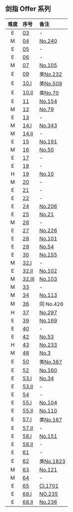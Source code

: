 ## 剑指 Offer 系列


| 难度 | 序号 | 备注 |
|:-:|:------|:-----|
| E | [03](https://leetcode.cn/problems/shu-zu-zhong-zhong-fu-de-shu-zi-lcof/) | - |
| M | [04](https://leetcode.cn/problems/er-wei-shu-zu-zhong-de-cha-zhao-lcof/) | [No.240](../256/240.md) |
| E | [05](https://leetcode.cn/problems/ti-huan-kong-ge-lcof/) | - |
| E | [06](https://leetcode.cn/problems/cong-wei-dao-tou-da-yin-lian-biao-lcof/) | - |
| M | [07](https://leetcode.cn/problems/zhong-jian-er-cha-shu-lcof/) | [No.105](../128/105.md) |
| E | [09](https://leetcode.cn/problems/yong-liang-ge-zhan-shi-xian-dui-lie-lcof/) | 类[No.232](../256/232.md) |
| E | [10.I](https://leetcode.cn/problems/fei-bo-na-qi-shu-lie-lcof/) | 类[No.509](../512/509.md) |
| E | [10.II](https://leetcode.cn/problems/qing-wa-tiao-tai-jie-wen-ti-lcof/) | 类[No.70](../128/70.md) |
| E | [11](https://leetcode.cn/problems/xuan-zhuan-shu-zu-de-zui-xiao-shu-zi-lcof/) | [No.154](../256/154.md) |
| M | [12](https://leetcode.cn/problems/ju-zhen-zhong-de-lu-jing-lcof/) | [No.79](../128/79.md) |
| E | [13](https://leetcode.cn/problems/ji-qi-ren-de-yun-dong-fan-wei-lcof/) | - |
| M | [14.I](https://leetcode.cn/problems/jian-sheng-zi-lcof/) | [No.343](../384/343.md) |
| M | [14.II](https://leetcode.cn/problems/jian-sheng-zi-ii-lcof/) | - |
| E | [15](https://leetcode.cn/problems/er-jin-zhi-zhong-1de-ge-shu-lcof/) | [No.191](../256/191.md) |
| M | [16](https://leetcode.cn/problems/shu-zhi-de-zheng-shu-ci-fang-lcof/) | [No.50](../128/50.md) |
| E | [17](https://leetcode.cn/problems/da-yin-cong-1dao-zui-da-de-nwei-shu-lcof/) | - |
| E | [18](https://leetcode.cn/problems/shan-chu-lian-biao-de-jie-dian-lcof/) | - |
| H | [19](https://leetcode.cn/problems/zheng-ze-biao-da-shi-pi-pei-lcof/) | [No.10](../128/10.md) |
| M | [20](https://leetcode.cn/problems/biao-shi-shu-zhi-de-zi-fu-chuan-lcof/solution/) | - |
| E | [21](https://leetcode.cn/problems/diao-zheng-shu-zu-shun-xu-shi-qi-shu-wei-yu-ou-shu-qian-mian-lcof/) | - |
| E | [22](https://leetcode.cn/problems/lian-biao-zhong-dao-shu-di-kge-jie-dian-lcof/) | - |
| E | [24](https://leetcode.cn/problems/fan-zhuan-lian-biao-lcof/) | [No.206](../256/206.md) |
| E | [25](https://leetcode.cn/problems/he-bing-liang-ge-pai-xu-de-lian-biao-lcof/) | [No.21](../128/21.md) |
| M | [26](https://leetcode.cn/problems/shu-de-zi-jie-gou-lcof/) | - |
| E | [27](https://leetcode.cn/problems/er-cha-shu-de-jing-xiang-lcof/) | [No.226](../256/226.md) |
| E | [28](https://leetcode.cn/problems/dui-cheng-de-er-cha-shu-lcof/) | [No.101](../128/101.md) |
| E | [29](https://leetcode.cn/problems/shun-shi-zhen-da-yin-ju-zhen-lcof/) | [No.54](../128/54.md) |
| E | [30](https://leetcode.cn/problems/bao-han-minhan-shu-de-zhan-lcof/) | [No.155](../256/155.md) |
| M | [32.I](https://leetcode.cn/problems/cong-shang-dao-xia-da-yin-er-cha-shu-lcof/) | - |
| E | [32.II](https://leetcode.cn/problems/cong-shang-dao-xia-da-yin-er-cha-shu-ii-lcof/) | [No.102](../128/102.md) |
| M | [32.III](https://leetcode.cn/problems/cong-shang-dao-xia-da-yin-er-cha-shu-iii-lcof/) | [No.103](../128/103.md) |
| M | [33](https://leetcode.cn/problems/er-cha-sou-suo-shu-de-hou-xu-bian-li-xu-lie-lcof/) | - |
| M | [34](https://leetcode.cn/problems/er-cha-shu-zhong-he-wei-mou-yi-zhi-de-lu-jing-lcof/) | [No.113](../128/113.md) |
| M | [36](https://leetcode.cn/problems/er-cha-sou-suo-shu-yu-shuang-xiang-lian-biao-lcof/) | 同 No.426 |  
| H | [37](https://leetcode.cn/problems/xu-lie-hua-er-cha-shu-lcof/) | [No.297](../384/297.md) |
| E | [39](https://leetcode.cn/problems/shu-zu-zhong-chu-xian-ci-shu-chao-guo-yi-ban-de-shu-zi-lcof/) | [No.169](../256/169.md) |
| E | [40](https://leetcode.cn/problems/zui-xiao-de-kge-shu-lcof/) | - |
| E | [42](https://leetcode.cn/problems/lian-xu-zi-shu-zu-de-zui-da-he-lcof/) | [No.53](../128/53.md) |
| H | [43](https://leetcode.cn/problems/1nzheng-shu-zhong-1chu-xian-de-ci-shu-lcof/) | [No.233](../256/233.md) |
| M | [48](https://leetcode.cn/problems/zui-chang-bu-han-zhong-fu-zi-fu-de-zi-zi-fu-chuan-lcof/) | [No.3](../128/3.md) |
| E | [50](https://leetcode.cn/problems/di-yi-ge-zhi-chu-xian-yi-ci-de-zi-fu-lcof/) | 类[No.387](../512/387.md) |
| E | [52](https://leetcode.cn/problems/liang-ge-lian-biao-de-di-yi-ge-gong-gong-jie-dian-lcof/) | [No.160](../256/160.md) |
| E | [53.I](https://leetcode.cn/problems/zai-pai-xu-shu-zu-zhong-cha-zhao-shu-zi-lcof/) | [No.34](../128/34.md) |
| E | [53.II](https://leetcode.cn/problems/que-shi-de-shu-zi-lcof/) | - |
| E | [54](https://leetcode.cn/problems/er-cha-sou-suo-shu-de-di-kda-jie-dian-lcof/) | - |
| E | [55.I](https://leetcode.cn/problems/er-cha-shu-de-shen-du-lcof/) | [No.104](../128/104.md) |
| E | [55.II](https://leetcode.cn/problems/ping-heng-er-cha-shu-lcof/) | [No.110](../128/110.md) |
| E | [57.I](https://leetcode.cn/problems/he-wei-sde-liang-ge-shu-zi-lcof/) | 类[No.167](../256/167.md) |
| E | [57.II](https://leetcode.cn/problems/he-wei-sde-lian-xu-zheng-shu-xu-lie-lcof/) | - |
| E | [58.I](https://leetcode.cn/problems/fan-zhuan-dan-ci-shun-xu-lcof/) | [No.151](../256/151.md) |
| E | [58.II](https://leetcode.cn/problems/zuo-xuan-zhuan-zi-fu-chuan-lcof/) | - |
| E | [61](https://leetcode.cn/problems/bu-ke-pai-zhong-de-shun-zi-lcof/) | - |
| E | [62](https://leetcode.cn/problems/yuan-quan-zhong-zui-hou-sheng-xia-de-shu-zi-lcof/) | 类[No.1823](../1920/1823.md) |
| M | [63](https://leetcode.cn/problems/gu-piao-de-zui-da-li-run-lcof/) | [No.121](../128/121.md) |
| M | [64](https://leetcode.cn/problems/qiu-12n-lcof/) | - |
| E | [65](https://leetcode.cn/problems/bu-yong-jia-jian-cheng-chu-zuo-jia-fa-lcof/) | [CI.1701](../lcci/1701.md) |
| E | [68.I](https://leetcode.cn/problems/er-cha-sou-suo-shu-de-zui-jin-gong-gong-zu-xian-lcof/) | [NO.235](../256/235.md) |
| E | [68.II](https://leetcode.cn/problems/er-cha-shu-de-zui-jin-gong-gong-zu-xian-lcof/) | [No.236](../256/236.md) |
